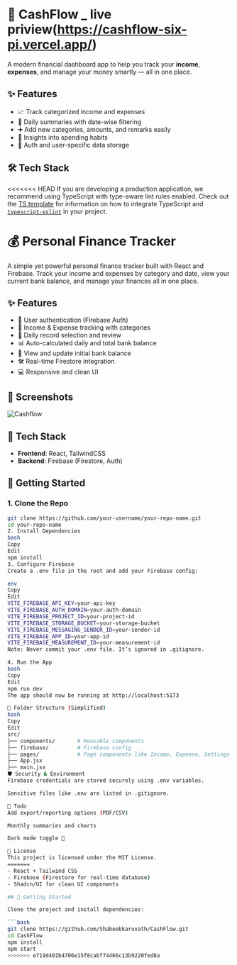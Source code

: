 # 💸 CashFlow _ live priview(https://cashflow-six-pi.vercel.app/)

A modern financial dashboard app to help you track your **income**, **expenses**, and manage your money smartly — all in one place.

## ✨ Features

- 📈 Track categorized income and expenses
- 📅 Daily summaries with date-wise filtering
- ➕ Add new categories, amounts, and remarks easily
- 🧠 Insights into spending habits
- 🔐 Auth and user-specific data storage

## 🛠 Tech Stack

<<<<<<< HEAD
If you are developing a production application, we recommend using TypeScript with type-aware lint rules enabled. Check out the [TS template](https://github.com/vitejs/vite/tree/main/packages/create-vite/template-react-ts) for information on how to integrate TypeScript and [`typescript-eslint`](https://typescript-eslint.io) in your project.

# 💰 Personal Finance Tracker

A simple yet powerful personal finance tracker built with React and Firebase. Track your income and expenses by category and date, view your current bank balance, and manage your finances all in one place.

## ✨ Features

- 🔐 User authentication (Firebase Auth)
- 💼 Income & Expense tracking with categories
- 📅 Daily record selection and review
- 📊 Auto-calculated daily and total bank balance
- 🧾 View and update initial bank balance
- 🛠️ Real-time Firestore integration
- 💻 Responsive and clean UI

## 📸 Screenshots

![Cashflow](https://github.com/user-attachments/assets/d9dd56a9-bfbc-4904-ad35-fe90a49bede8)


## 🔧 Tech Stack

- **Frontend**: React, TailwindCSS
- **Backend**: Firebase (Firestore, Auth)

## 🚀 Getting Started

### 1. Clone the Repo

```bash
git clone https://github.com/your-username/your-repo-name.git
cd your-repo-name
2. Install Dependencies
bash
Copy
Edit
npm install
3. Configure Firebase
Create a .env file in the root and add your Firebase config:

env
Copy
Edit
VITE_FIREBASE_API_KEY=your-api-key
VITE_FIREBASE_AUTH_DOMAIN=your-auth-domain
VITE_FIREBASE_PROJECT_ID=your-project-id
VITE_FIREBASE_STORAGE_BUCKET=your-storage-bucket
VITE_FIREBASE_MESSAGING_SENDER_ID=your-sender-id
VITE_FIREBASE_APP_ID=your-app-id
VITE_FIREBASE_MEASUREMENT_ID=your-measurement-id
Note: Never commit your .env file. It’s ignored in .gitignore.

4. Run the App
bash
Copy
Edit
npm run dev
The app should now be running at http://localhost:5173

📁 Folder Structure (Simplified)
bash
Copy
Edit
src/
├── components/       # Reusable components
├── firebase/         # Firebase config
├── pages/            # Page components like Income, Expense, Settings
├── App.jsx
├── main.jsx
🛡️ Security & Environment
Firebase credentials are stored securely using .env variables.

Sensitive files like .env are listed in .gitignore.

📌 Todo
Add export/reporting options (PDF/CSV)

Monthly summaries and charts

Dark mode toggle 🌙

📃 License
This project is licensed under the MIT License.
=======
- React + Tailwind CSS
- Firebase (Firestore for real-time database)
- Shadcn/UI for clean UI components

## 🚀 Getting Started

Clone the project and install dependencies:

```bash
git clone https://github.com/Shabeebkaruvath/CashFlow.git
cd CashFlow
npm install
npm start
>>>>>>> e719d401b4706e15f8cabf74466c13b9220fed8a
